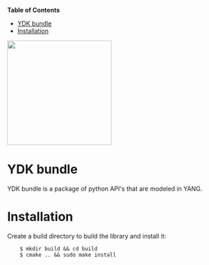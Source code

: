 <!-- START doctoc generated TOC please keep comment here to allow auto update -->
<!-- DON'T EDIT THIS SECTION, INSTEAD RE-RUN doctoc TO UPDATE -->
**Table of Contents**

- [YDK bundle](#ydk-bundle)
- [Installation](#installation)

<!-- END doctoc generated TOC please keep comment here to allow auto update -->

<a href="https://github.com/CiscoDevNet/ydk-gen"><img src="https://cloud.githubusercontent.com/assets/17089095/14834057/2e1fe270-0bb7-11e6-9e94-73dd7d71e87d.png" height="240" width="240" ></a>

# YDK bundle

YDK bundle is a package of python API's that are modeled in YANG.

# Installation

Create a build directory to build the library and install it:
```
    $ mkdir build && cd build
    $ cmake .. && sudo make install
```

